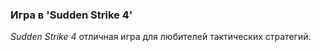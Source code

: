 <!--2023-11-30 22:51:09-->
### Игра в 'Sudden Strike 4'
*Sudden Strike 4* отличная игра для любителей тактических стратегий.